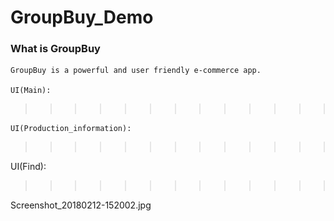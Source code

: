 # GroupBuy_Demo
### What is GroupBuy
    GroupBuy is a powerful and user friendly e-commerce app.
    
    UI(Main):
>>>>>>>>>>>>>![](https://github.com/niconicocbf/GroupBuy_Demo/blob/master/res/raw/Screenshot_20180212-152014.jpg?raw=true=100x20)



    UI(Production_information):
>>>>>>>>>>>>>![](https://github.com/niconicocbf/GroupBuy_Demo/blob/master/res/raw/Screenshot_20180212-152101.jpg?raw=true=100x20)



UI(Find):
>>>>>>>>>>>>>![](https://github.com/niconicocbf/GroupBuy_Demo/blob/master/res/raw/Screenshot_20180212-152002.jpg?raw=true=100x20)

Screenshot_20180212-152002.jpg
